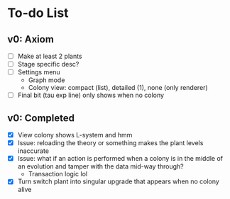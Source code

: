 # To-do List

## v0: Axiom 

- [ ] Make at least 2 plants
- [ ] Stage specific desc?
- [ ] Settings menu
  - Graph mode
  - Colony view: compact (list), detailed (1), none (only renderer)
- [ ] Final bit (tau exp line) only shows when no colony

## v0: Completed

- [x] View colony shows L-system and hmm
- [x] Issue: reloading the theory or something makes the plant levels inaccurate
- [x] Issue: what if an action is performed when a colony is in the middle of an
evolution and tamper with the data mid-way through?
  - Transaction logic lol
- [x] Turn switch plant into singular upgrade that appears when no colony alive